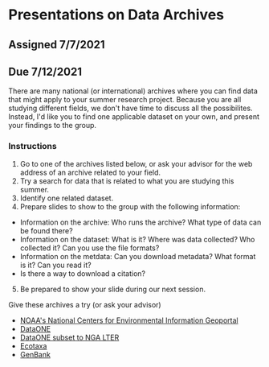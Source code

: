 # Presentations on Data Archives

## Assigned 7/7/2021

## Due 7/12/2021

There are many national (or international) archives where you can find data that might apply to your summer research project. Because you
are all studying different fields, we don't have time to discuss all the possibilites. Instead, I'd like you to find one applicable
dataset on your own, and present your findings to the group.

### Instructions

1. Go to one of the archives listed below, or ask your advisor for the web address of an archive related to your field.
2. Try a search for data that is related to what you are studying this summer.
3. Identify one related dataset.
4. Prepare slides to show to the group with the following information:
  * Information on the archive: Who runs the archive? What type of data can be found there?
  * Information on the dataset: What is it? Where was data collected? Who collected it? Can you use the file formats?
  * Information on the metdata: Can you download metadata? What format is it? Can you read it?
  * Is there a way to download a citation?
5. Be prepared to show your slide during our next session.

Give these archives a try (or ask your advisor) 
* [NOAA's National Centers for Environmental Information Geoportal](https://www.ncei.noaa.gov/metadata/geoportal/#)
* [DataONE](https://search.dataone.org/data)
* [DataONE subset to NGA LTER](https://search.dataone.org/portals/NGALTER/Data)
* [Ecotaxa](https://ecotaxa.obs-vlfr.fr)
* [GenBank](https://www.ncbi.nlm.nih.gov/genbank/)
